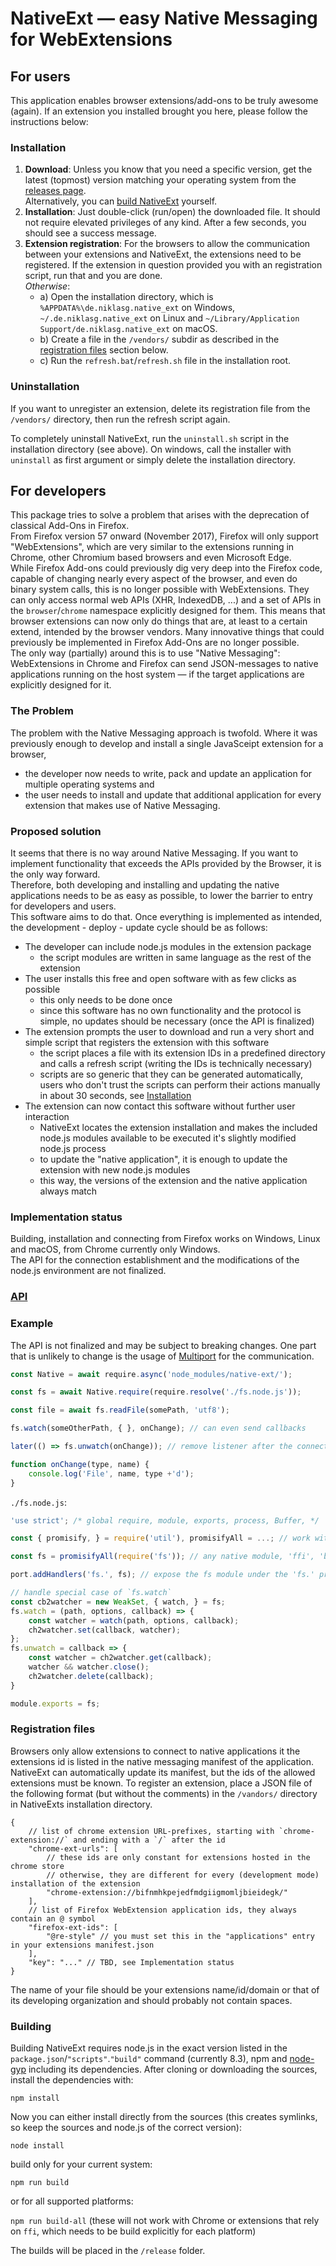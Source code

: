 
# NativeExt — easy Native Messaging for WebExtensions


## For users

This application enables browser extensions/add-ons to be truly awesome (again). If an extension you installed brought you here, please follow the instructions below:

### Installation

1. **Download**: Unless you know that you need a specific version, get the latest (topmost) version matching your operating system from the [releases page](https://github.com/NiklasGollenstede/native-ext/releases).\
Alternatively, you can [build NativeExt](#building) yourself.
2. **Installation**: Just double-click (run/open) the downloaded file. It should not require elevated privileges of any kind. After a few seconds, you should see a success message.
3. **Extension registration**: For the browsers to allow the communication between your extensions and NativeExt, the extensions need to be registered. If the extension in question provided you with an registration script, run that and you are done.\
*Otherwise*:
	- a) Open the installation directory, which is `%APPDATA%\de.niklasg.native_ext` on Windows, `~/.de.niklasg.native_ext` on Linux and `~/Library/Application Support/de.niklasg.native_ext` on macOS.
	- b) Create a file in the `/vendors/` subdir as described in the [registration files](#registration-files) section below.
	- c) Run the `refresh.bat`/`refresh.sh` file in the installation root.

### Uninstallation

If you want to unregister an extension, delete its registration file from the `/vendors/` directory, then run the refresh script again.

To completely uninstall NativeExt, run the `uninstall.sh` script in the installation directory (see above). On windows, call the installer with `uninstall` as first argument or simply delete the installation directory.


## For developers

This package tries to solve a problem that arises with the deprecation of classical Add-Ons in Firefox.\
From Firefox version 57 onward (November 2017), Firefox will only support "WebExtensions", which are very similar to the extensions running in Chrome, other Chromium based browsers and even Microsoft Edge.\
While Firefox Add-ons could previously dig very deep into the Firefox code, capable of changing nearly every aspect of the browser, and even do binary system calls, this is no longer possible with WebExtensions. They can only access normal web APIs (XHR, IndexedDB, ...) and a set of APIs in the `browser`/`chrome` namespace explicitly  designed for them. This means that browser extensions can now only do things that are, at least to a certain extend, intended by the browser vendors. Many innovative things that could previously be implemented in Firefox Add-Ons are no longer possible.\
The only way (partially) around this is to use "Native Messaging": WebExtensions in Chrome and Firefox can send JSON-messages to native applications running on the host system — if the target applications are explicitly designed for it.

### The Problem

The problem with the Native Messaging approach is twofold. Where it was previously enough to develop and install a single JavaSceipt extension for a browser,
- the developer now needs to write, pack and update an application for multiple operating systems and
- the user needs to install and update that additional application for every extension that makes use of Native Messaging.

### Proposed solution

It seems that there is no way around Native Messaging. If you want to implement functionality that exceeds the APIs provided by the Browser, it is the only way forward.\
Therefore, both developing and installing and updating the native applications needs to be as easy as possible, to lower the barrier to entry for developers and users.\
This software aims to do that. Once everything is implemented as intended, the development - deploy - update cycle should be as follows:

- The developer can include node.js modules in the extension package
	- the script modules are written in same language as the rest of the extension
- The user installs this free and open software with as few clicks as possible
	- this only needs to be done once
	- since this software has no own functionality and the protocol is simple, no updates should be necessary (once the API is finalized)
- The extension prompts the user to download and run a very short and simple script that registers the extension with this software
	- the script places a file with its extension IDs in a predefined directory and calls a refresh script (writing the IDs is technically necessary)
	- scripts are so generic that they can be generated automatically, users who don't trust the scripts can perform their actions manually in about 30 seconds, see [Installation](#installation)
- The extension can now contact this software without further user interaction
	- NativeExt locates the extension installation and makes the included node.js modules available to be executed it's slightly modified node.js process
	- to update the "native application", it is enough to update the extension with new node.js modules
	- this way, the versions of the extension and the native application always match

### Implementation status

Building, installation and connecting from Firefox works on Windows, Linux and macOS, from Chrome currently only Windows.\
The API for the connection establishment and the modifications of the node.js environment are not finalized.


### [API](./api/README.md)


### Example

The API is not finalized and may be subject to breaking changes.
One part that is unlikely to change is the usage of [Multiport](https://github.com/NiklasGollenstede/multiport) for the communication.

```js
const Native = await require.async('node_modules/native-ext/');

const fs = await Native.require(require.resolve('./fs.node.js'));

const file = await fs.readFile(somePath, 'utf8');

fs.watch(someOtherPath, { }, onChange); // can even send callbacks

later(() => fs.unwatch(onChange)); // remove listener after the connection closed

function onChange(type, name) {
	console.log('File', name, type +'d');
}
```
`./fs.node.js`:
```js
'use strict'; /* global require, module, exports, process, Buffer, */

const { promisify, } = require('util'), promisifyAll = ...; // work with promises

const fs = promisifyAll(require('fs')); // any native module, 'ffi', 'browser' or any file included in the extension

port.addHandlers('fs.', fs); // expose the fs module under the 'fs.' prefix

// handle special case of `fs.watch`
const cb2watcher = new WeakSet, { watch, } = fs;
fs.watch = (path, options, callback) => {
	const watcher = watch(path, options, callback);
	ch2watcher.set(callback, watcher);
};
fs.unwatch = callback => {
	const watcher = ch2watcher.get(callback);
	watcher && watcher.close();
	ch2watcher.delete(callback);
}

module.exports = fs;
```

### Registration files

Browsers only allow extensions to connect to native applications it the extensions id is listed in the native messaging manifest of the application.
NativeExt can automatically update its manifest, but the ids of the allowed extensions must be known. To register an extension, place a JSON file of the following format (but without the comments) in the `/vandors/` directory in NativeExts installation directory.
```json5
{
	// list of chrome extension URL-prefixes, starting with `chrome-extension://` and ending with a `/` after the id
	"chrome-ext-urls": [
		// these ids are only constant for extensions hosted in the chrome store
		// otherwise, they are different for every (development mode) installation of the extension
		"chrome-extension://bifnmhkpejedfmdgiigmomljbieidegk/"
	],
	// list of Firefox WebExtension application ids, they always contain an @ symbol
	"firefox-ext-ids": [
		"@re-style" // you must set this in the "applications" entry in your extensions manifest.json
	],
	"key": "..." // TBD, see Implementation status
}

```
The name of your file should be your extensions name/id/domain or that of its developing organization and should probably not contain spaces.


### Building

Building NativeExt requires node.js in the exact version listed in the `package.json`/`"scripts"`.`"build"` command (currently 8.3), npm and [node-gyp](https://github.com/nodejs/node-gyp#installation) including its dependencies. After cloning or downloading the sources, install the dependencies with:

`npm install`

Now you can either install directly from the sources (this creates symlinks, so keep the sources and node.js of the correct version):

`node install`

build only for your current system:

`npm run build`

or for all supported platforms:

`npm run build-all` (these will not work with Chrome or extensions that rely on `ffi`, which needs to be build explicitly for each platform)

The builds will be placed in the `/release` folder.
